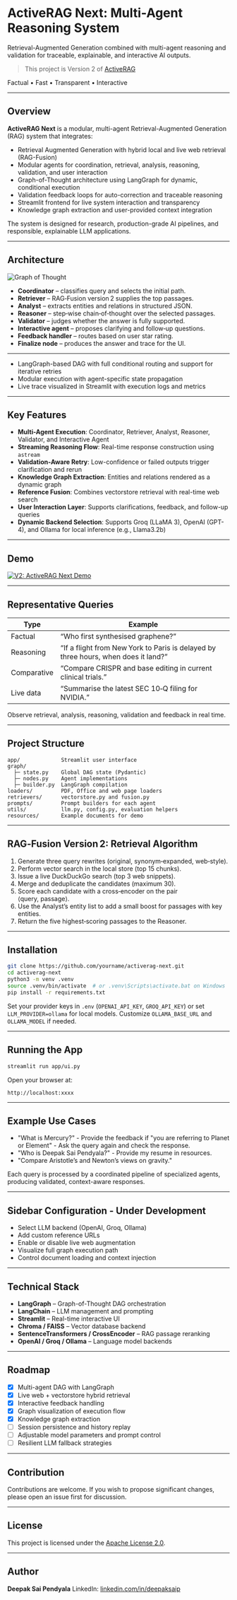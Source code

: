 # ActiveRAG Next: Multi-Agent Reasoning System

Retrieval-Augmented Generation combined with multi-agent reasoning and validation for traceable, explainable, and interactive AI outputs.

> This project is Version 2 of [ActiveRAG](https://github.com/deepaksaipendyala/ActiveRAG)

Factual • Fast • Transparent • Interactive

---

## Overview

**ActiveRAG Next** is a modular, multi-agent Retrieval-Augmented Generation (RAG) system that integrates:

* Retrieval Augmented Generation with hybrid local and live web retrieval (RAG-Fusion)
* Modular agents for coordination, retrieval, analysis, reasoning, validation, and user interaction
* Graph-of-Thought architecture using LangGraph for dynamic, conditional execution
* Validation feedback loops for auto-correction and traceable reasoning
* Streamlit frontend for live system interaction and transparency
* Knowledge graph extraction and user-provided context integration

The system is designed for research, production-grade AI pipelines, and responsible, explainable LLM applications.

---

## Architecture

![Graph of Thought](img/graph.png)

* **Coordinator** – classifies query and selects the initial path.
* **Retriever** – RAG‑Fusion version 2 supplies the top passages.
* **Analyst** – extracts entities and relations in structured JSON.
* **Reasoner** – step‑wise chain‑of‑thought over the selected passages.
* **Validator** – judges whether the answer is fully supported.
* **Interactive agent** – proposes clarifying and follow‑up questions.
* **Feedback handler** – routes based on user star rating.
* **Finalize node** – produces the answer and trace for the UI.
  
---

* LangGraph-based DAG with full conditional routing and support for iterative retries
* Modular execution with agent-specific state propagation
* Live trace visualized in Streamlit with execution logs and metrics

---

## Key Features

* **Multi-Agent Execution**: Coordinator, Retriever, Analyst, Reasoner, Validator, and Interactive Agent
* **Streaming Reasoning Flow**: Real-time response construction using `astream`
* **Validation-Aware Retry**: Low-confidence or failed outputs trigger clarification and rerun
* **Knowledge Graph Extraction**: Entities and relations rendered as a dynamic graph
* **Reference Fusion**: Combines vectorstore retrieval with real-time web search
* **User Interaction Layer**: Supports clarifications, feedback, and follow-up queries
* **Dynamic Backend Selection**: Supports Groq (LLaMA 3), OpenAI (GPT-4), and Ollama for local inference (e.g., Llama3.2b)

---

## Demo

[![V2: ActiveRAG Next Demo](https://img.youtube.com/vi/z9dlMpAoplo/0.jpg)](https://www.youtube.com/watch?v=z9dlMpAoplo)

---

## Representative Queries

| Type        | Example                                                                            |
| ----------- | ---------------------------------------------------------------------------------- |
| Factual     | “Who first synthesised graphene?”                                                  |
| Reasoning   | “If a flight from New York to Paris is delayed by three hours, when does it land?” |
| Comparative | “Compare CRISPR and base editing in current clinical trials.”                      |
| Live data   | “Summarise the latest SEC 10‑Q filing for NVIDIA.”                                 |

Observe retrieval, analysis, reasoning, validation and feedback in real time.

---

## Project Structure

```
app/             Streamlit user interface
graph/
  ├─ state.py    Global DAG state (Pydantic)
  ├─ nodes.py    Agent implementations
  ├─ builder.py  LangGraph compilation
loaders/         PDF, Office and web page loaders
retrievers/      vectorstore.py and fusion.py
prompts/         Prompt builders for each agent
utils/           llm.py, config.py, evaluation helpers
resources/       Example documents for demo
```

---

## RAG‑Fusion Version 2: Retrieval Algorithm

1. Generate three query rewrites (original, synonym‑expanded, web‑style).
2. Perform vector search in the local store (top 15 chunks).
3. Issue a live DuckDuckGo search (top 3 web snippets).
4. Merge and deduplicate the candidates (maximum 30).
5. Score each candidate with a cross‑encoder on the pair ⟨query, passage⟩.
6. Use the Analyst’s entity list to add a small boost for passages with key entities.
7. Return the five highest‑scoring passages to the Reasoner.

---

## Installation

```bash
git clone https://github.com/yourname/activerag-next.git
cd activerag-next
python3 -m venv .venv
source .venv/bin/activate  # or .venv\Scripts\activate.bat on Windows
pip install -r requirements.txt
```
Set your provider keys in `.env` (`OPENAI_API_KEY`, `GROQ_API_KEY`) or set `LLM_PROVIDER=ollama` for local models. Customize `OLLAMA_BASE_URL` and `OLLAMA_MODEL` if needed.

---

## Running the App

```bash
streamlit run app/ui.py
```

Open your browser at:

```
http://localhost:xxxx
```

---

## Example Use Cases

* "What is Mercury?" - Provide the feedback if "you are referring to Planet or Element" - Ask the query again and check the response.
* "Who is Deepak Sai Pendyala?" - Provide my resume in resources.
* "Compare Aristotle’s and Newton’s views on gravity."

Each query is processed by a coordinated pipeline of specialized agents, producing validated, context-aware responses.

---

## Sidebar Configuration - Under Development

* Select LLM backend (OpenAI, Groq, Ollama)
* Add custom reference URLs
* Enable or disable live web augmentation
* Visualize full graph execution path
* Control document loading and context injection

---

## Technical Stack

* **LangGraph** – Graph-of-Thought DAG orchestration
* **LangChain** – LLM management and prompting
* **Streamlit** – Real-time interactive UI
* **Chroma / FAISS** – Vector database backend
* **SentenceTransformers / CrossEncoder** – RAG passage reranking
* **OpenAI / Groq / Ollama** – Language model backends

---

## Roadmap

* [x] Multi-agent DAG with LangGraph
* [x] Live web + vectorstore hybrid retrieval
* [x] Interactive feedback handling
* [x] Graph visualization of execution flow
* [x] Knowledge graph extraction
* [ ] Session persistence and history replay
* [ ] Adjustable model parameters and prompt control
* [ ] Resilient LLM fallback strategies

---

## Contribution

Contributions are welcome.
If you wish to propose significant changes, please open an issue first for discussion.

---

## License

This project is licensed under the [Apache License 2.0](LICENSE).

---

## Author

**Deepak Sai Pendyala**
LinkedIn: [linkedin.com/in/deepaksaip](https://www.linkedin.com/in/deepaksaip)

